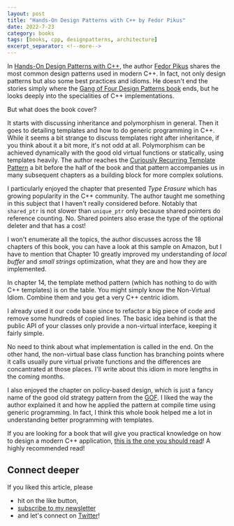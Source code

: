 ```yaml
---
layout: post
title: "Hands-On Design Patterns with C++ by Fedor Pikus"
date: 2022-7-23
category: books
tags: [books, cpp, designpatterns, architecture]
excerpt_separator: <!--more-->
---
```

In [Hands-On Design Patterns with C++](https://www.amazon.com/Hands-Design-Patterns-reusable-maintainable/dp/1788832566?&_encoding=UTF8&tag=sandordargo-20&linkCode=ur2&linkId=30b0f28f6d2b14f4979cee40a2d91f43&camp=1789&creative=9325), the author [Fedor Pikus](http://www.pikus.net/~pikus/physres.html) shares the most common design patterns used in modern C++. In fact, not only design patterns but also some best practices and idioms. He doesn't end the stories simply where the [Gang of Four Design Patterns book](https://amzn.to/36VKyO2) ends, but he looks deeply into the specialities of C++ implementations.

But what does the book cover?

It starts with discussing inheritance and polymorphism in general. Then it goes to detailing templates and how to do generic programming in C++. While it seems a bit strange to discuss templates right after inheritance, if you think about it a bit more, it's not odd at all. Polymorphism can be achieved dynamically with the good old virtual functions or statically, using templates heavily. The author reaches the [Curiously Recurring Template Pattern](https://www.sandordargo.com/blog/2019/03/13/the-curiously-recurring-templatep-pattern-CRTP) a bit before the half of the book and that pattern accompanies us in many subsequent chapters as a building block for more complex solutions.

I particularly enjoyed the chapter that presented *Type Erasure* which has growing popularity in the  C++ community. The author taught me something in this subject that I haven't really considered before. Notably that `shared_ptr` is not slower than `unique_ptr` only because shared pointers do reference counting. No. Shared pointers also erase the type of the optional deleter and that has a cost!

I won't enumerate all the topics, the author discusses across the 18 chapters of this book, you can have a look at this sample on Amazon, but I have to mention that Chapter 10 greatly improved my understanding of *local buffer* and *small strings* optimization, what they are and how they are implemented.

In chapter 14, the template method pattern (which has nothing to do with C++ templates) is on the table. You might simply know the Non-Virtual Idiom. Combine them and you get a very C++ centric idiom.

I already used it our code base since to refactor a big piece of code and remove some hundreds of copied lines. The basic idea behind is that the public API of your classes only provide a non-virtual interface, keeping it fairly simple.

No need to think about what implementation is called in the end. On the other hand, the non-virtual base class function has branching points where it calls usually pure virtual private functions and the differences are concantrated at those places. I'll write about this idiom in more lengths in the coming months.

I also enjoyed the chapter on policy-based design, which is just a fancy name of the good old strategy pattern from the [GOF](https://amzn.to/36VKyO2). I liked the way the author explained it and how he applied the pattern at compile time using generic programming. In fact, I think this whole book helped me a lot in understanding better programming with templates.

If you are looking for a book that will give you practical knowledge on how to design a modern C++ application, [this is the one you should read](https://www.amazon.com/Hands-Design-Patterns-reusable-maintainable/dp/1788832566?&_encoding=UTF8&tag=sandordargo-20&linkCode=ur2&linkId=30b0f28f6d2b14f4979cee40a2d91f43&camp=1789&creative=9325)! A highly recommended read!

## Connect deeper

If you liked this article, please 
- hit on the like button,  
- [subscribe to my newsletter](http://eepurl.com/gvcv1j) 
- and let's connect on [Twitter](https://twitter.com/SandorDargo)!
